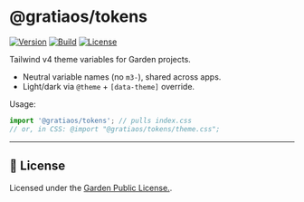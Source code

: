 # @gratiaos/tokens

[![Version](https://img.shields.io/badge/version-0.1.0-green.svg)](../../CHANGELOG.md)
[![Build](https://github.com/GratiaOS/garden-core/actions/workflows/ci.yml/badge.svg)](https://github.com/GratiaOS/garden-core/actions)
[![License](<https://img.shields.io/badge/license-Garden%20Covenant%20(AGPL-3.0)-blue.svg>)](../../LICENSE)

Tailwind v4 theme variables for Garden projects.

- Neutral variable names (no `m3-`), shared across apps.
- Light/dark via `@theme` + `[data-theme]` override.

Usage:

```ts
import '@gratiaos/tokens'; // pulls index.css
// or, in CSS: @import "@gratiaos/tokens/theme.css";
```

---

## 📄 License

Licensed under the [Garden Public License.](../../LICENSE).
